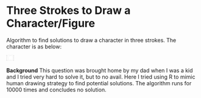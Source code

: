 # Three Strokes to Draw a Character/Figure
Algorithm to find solutions to draw a character in three strokes. The character is as below:

<img src="/image/TheCharacter.jpg" alt="The character" width="20"/>

**Background**
This question was brought home by my dad when I was a kid and I tried very hard to solve it, but to no avail. Here I tried using R to mimic human drawing strategy to find potential solutions. The algorithm runs for 10000 times and concludes no solution.
